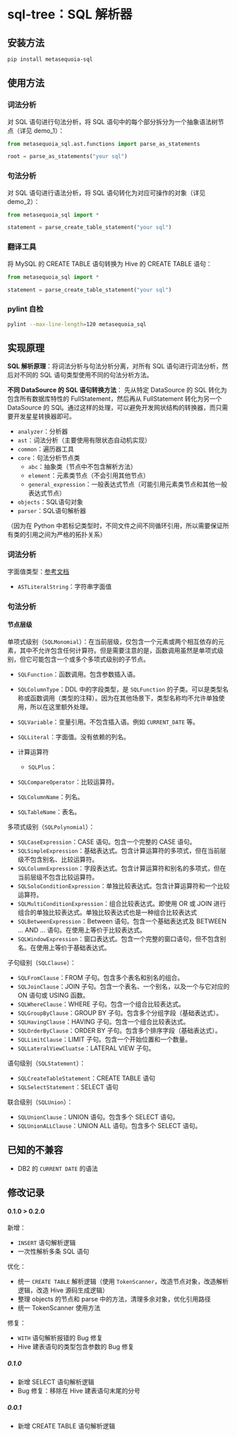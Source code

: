 # sql-tree：SQL 解析器

## 安装方法

```bash
pip install metasequoia-sql
```

## 使用方法

### 词法分析

对 SQL 语句进行句法分析，将 SQL 语句中的每个部分拆分为一个抽象语法树节点（详见 demo_1）：

```python
from metasequoia_sql.ast.functions import parse_as_statements

root = parse_as_statements("your sql")
```

### 句法分析

对 SQL 语句进行语法分析，将 SQL 语句转化为对应可操作的对象（详见 demo_2）：

```python
from metasequoia_sql import *

statement = parse_create_table_statement("your sql")
```

### 翻译工具

将 MySQL 的 CREATE TABLE 语句转换为 Hive 的 CREATE TABLE 语句：

```python
from metasequoia_sql import *

statement = parse_create_table_statement("your sql")
```

### pylint 自检

```bash
pylint --max-line-length=120 metasequoia_sql
```

## 实现原理

**SQL 解析原理**：将词法分析与句法分析分离，对所有 SQL 语句进行词法分析，然后对不同的 SQL 语句类型使用不同的句法分析方法。

**不同 DataSource 的 SQL 语句转换方法**： 先从特定 DataSource 的 SQL 转化为包含所有数据库特性的 FullStatement，然后再从
FullStatement 转化为另一个 DataSource 的 SQl。通过这样的处理，可以避免开发网状结构的转换器，而只需要开发星星转换器即可。

- `analyzer`：分析器
- `ast`：词法分析（主要使用有限状态自动机实现）
- `common`：遍历器工具
- `core`：句法分析节点类
  - `abc`：抽象类（节点中不包含解析方法）
  - `element`：元素类节点（不会引用其他节点）
  - `general_expression`：一般表达式节点（可能引用元素类节点和其他一般表达式节点）
- `objects`：SQL语句对象
- `parser`：SQL语句解析器

（因为在 Python 中若标记类型时，不同文件之间不同循环引用，所以需要保证所有类的引用之间为严格的拓扑关系）

### 词法分析

字面值类型：[参考文档](https://deepinout.com/mysql/mysql-top-articles-mysql/1694052463_j_mysql-literals.html)

- `ASTLiteralString`：字符串字面值

### 句法分析

#### 节点层级

单项式级别（`SQLMonomial`）：在当前层级，仅包含一个元素或两个相互依存的元素，其中不允许包含任何计算符。但是需要注意的是，函数调用虽然是单项式级别，但它可能包含一个或多个多项式级别的子节点。

- `SQLFunction`：函数调用。包含参数插入语。
- `SQLColumnType`：DDL 中的字段类型，是 `SQLFunction` 的子类。可以是类型名称或函数调用（类型的注释）。因为在其他场景下，类型名称均不允许单独使用，所以在这里额外处理。
- `SQLVariable`：变量引用。不包含插入语。例如 `CURRENT_DATE` 等。
- `SQLLiteral`：字面值。没有依赖的列名。
- 计算运算符
  - `SQLPlus`：
- `SQLCompareOperator`：比较运算符。

- `SQLColumnName`：列名。
- `SQLTableName`：表名。

多项式级别（`SQLPolynomial`）：

- `SQLCaseExpression`：CASE 语句。包含一个完整的 CASE 语句。
- `SQLSimpleExpression`：基础表达式。包含计算运算符的多项式，但在当前层级不包含别名、比较运算符。
- `SQLColumnExpression`：字段表达式。包含计算运算符和别名的多项式，但在当前层级不包含比较运算符。
- `SQLSoloConditionExpression`：单独比较表达式。包含计算运算符和一个比较运算符。
- `SQLMultiConditionExpression`：组合比较表达式。即使用 OR 或 JOIN 进行组合的单独比较表达式。单独比较表达式也是一种组合比较表达式
- `SQLBetweenExpression`：Between 语句。包含一个基础表达式及 BETWEEN ... AND ... 语句。在使用上等价于比较表达式。
- `SQLWindowExpression`：窗口表达式。包含一个完整的窗口语句，但不包含别名。在使用上等价于基础表达式。

子句级别（`SQLClause`）：

- `SQLFromClause`：FROM 子句。包含多个表名和别名的组合。
- `SQLJoinClause`：JOIN 子句。包含一个表名、一个别名，以及一个与它对应的 ON 语句或 USING 函数。
- `SQLWhereClause`：WHERE 子句。包含一个组合比较表达式。
- `SQLGroupByClause`：GROUP BY 子句。包含多个分组字段（基础表达式）。
- `SQLHavingClause`：HAVING 子句。包含一个组合比较表达式。
- `SQLOrderByClause`：ORDER BY 子句。包含多个排序字段（基础表达式）。
- `SQLLimitClause`：LIMIT 子句。包含一个开始位置和一个数量。
- `SQLLateralViewCluatse`：LATERAL VIEW 子句。

语句级别（`SQLStatement`）：

- `SQLCreateTableStatement`：CREATE TABLE 语句
- `SQLSelectStatement`：SELECT 语句

联合级别（`SQLUnion`）：

- `SQLUnionClause`：UNION 语句。包含多个 SELECT 语句。
- `SQLUnionALLClause`：UNION ALL 语句。包含多个 SELECT 语句。

## 已知的不兼容

- DB2 的 `CURRENT DATE` 的语法

## 修改记录

#### 0.1.0 > 0.2.0

新增：
- `INSERT` 语句解析逻辑
- 一次性解析多条 SQL 语句

优化：
- 统一 `CREATE TABLE` 解析逻辑（使用 `TokenScanner`，改造节点对象，改造解析逻辑，改造 Hive 源码生成逻辑）
- 整理 objects 的节点和 parse 中的方法，清理多余对象，优化引用路径
- 统一 TokenScanner 使用方法

修复：
- `WITH` 语句解析报错的 Bug 修复
- Hive 建表语句的类型包含参数的 Bug 修复

##### 0.1.0

- 新增 SELECT 语句解析逻辑
- Bug 修复：移除在 Hive 建表语句末尾的分号

##### 0.0.1

- 新增 CREATE TABLE 语句解析逻辑
